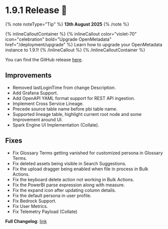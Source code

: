 # 1.9.1 Release 🎉

{% note noteType="Tip" %}
**13th August 2025**
{% /note %}

{% inlineCalloutContainer %}
{% inlineCallout
color="violet-70"
icon="celebration"
bold="Upgrade OpenMetadata"
href="/deployment/upgrade" %}
Learn how to upgrade your OpenMetadata instance to 1.9.1!
{% /inlineCallout %}
{% /inlineCalloutContainer %}

You can find the GitHub release [here](https://github.com/open-metadata/OpenMetadata/releases/tag/1.9.1-release).

## Improvements
- Removed lastLoginTime from change Description.
- Add Grafana Support.
- Add OpenAPI YAML format support for REST API ingestion.
- Implement Cross Service Lineage.
- Precede source table name before pbi table name.
- Supported lineage table, highlight current root node and some Improvement around UI.
- Spark Engine UI Implementation (Collate).

## Fixes
- Fix Glossary Terms getting vanished for customized persona in Glossary Terms.
- Fix deleted assets being visible in Search Suggestions.
- Fix the upload dragger being enabled when file in process in Bulk Actions.
- Fix the keyboard delete action not working in Bulk Actions.
- Fix the PowerBI parse expression along with measure.
- Fix the expand icon after updating column details.
- Fix the default persona in user profile.
- Fix Bedrock Support.
- Fix User Metrics.
- Fix Telemetry Payload (Collate)

**Full Changelog**: [link](https://github.com/open-metadata/OpenMetadata/compare/1.9.0-release...1.9.1-release)
